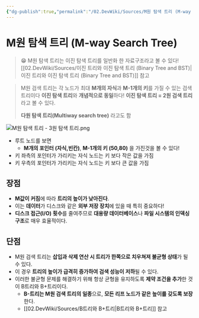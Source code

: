 ```yaml
---
{"dg-publish":true,"permalink":"/02.DevWiki/Sources/M원 탐색 트리 (M-way Search Tree)/","noteIcon":""}
---
```


# M원 탐색 트리 (M-way Search Tree)

> 😁 M원 탐색 트리는 이진 탐색 트리를 일반화 한 자료구조라고 볼 수 있다!
> [[02.DevWiki/Sources/이진 트리와 이진 탐색 트리 (Binary Tree and BST)\|이진 트리와 이진 탐색 트리 (Binary Tree and BST)]] 참고

> M원 검색 트리는 각 노드가 최대 **M개의 자식**과 **M-1개의 키**를 가질 수 있는 검색 트리이다
> **이진 탐색 트리**와 **개념적으로 동일**하다! **이진 탐색 트리 = 2원 검색 트리**라고 볼 수 있다.
> 
> **다원 탐색 트리(Multiway search tree)** 라고도 함

![M원 탐색 트리 - 3원 탐색 트리.png](/img/user/02.DevWiki/Sources/Files/M%EC%9B%90%20%ED%83%90%EC%83%89%20%ED%8A%B8%EB%A6%AC%20-%203%EC%9B%90%20%ED%83%90%EC%83%89%20%ED%8A%B8%EB%A6%AC.png)
* 루트 노드를 보면
	* **M개의 포인터 (자식,빈칸)**, **M-1개의 키 (50,80)** 을 가진것을 볼 수 있다!
* 키 좌측의 포인터가 가리키는 자식 노드는 키 보다 작은 값을 가짐
* 키 우측의 포인터가 가리키는 자식 노드는 키 보다 큰 값을 가짐

## 장점
* **M값이 커짐**에 따라 **트리의 높이가 낮아진다**.
* 이는 **데이터**가 디스크와 같은 **외부 저장 장치**에 있을 때 특히 중요하다! 
* **디스크 접근(I/O) 횟수**를 줄여주므로 **대용량 데이터베이스**나 **파일 시스템의 인덱싱 구조**로 매우 효율적이다.

## 단점

- M원 검색 트리는 **삽입과 삭제 연산 시 트리가 한쪽으로 치우쳐져 불균형 상태**가 될 수 있다.
- 이 경우 **트리의 높이가 급격히 증가하여 검색 성능이 저하**될 수 있다.
- 이러한 불균형 문제를 해결하기 위해 항상 균형을 유지하도록 **제약 조건을 추가**한 것이 B트리와 B+트리이다.
	- **B-트리는 M원 검색 트리의 일종**으로, **모든 리프 노드가 같은 높이를 갖도록 보장**한다.
	- [[02.DevWiki/Sources/B트리와 B+트리\|B트리와 B+트리]] 참고
